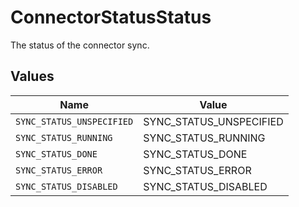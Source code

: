 # ConnectorStatusStatus

The status of the connector sync.


## Values

| Name                      | Value                     |
| ------------------------- | ------------------------- |
| `SYNC_STATUS_UNSPECIFIED` | SYNC_STATUS_UNSPECIFIED   |
| `SYNC_STATUS_RUNNING`     | SYNC_STATUS_RUNNING       |
| `SYNC_STATUS_DONE`        | SYNC_STATUS_DONE          |
| `SYNC_STATUS_ERROR`       | SYNC_STATUS_ERROR         |
| `SYNC_STATUS_DISABLED`    | SYNC_STATUS_DISABLED      |